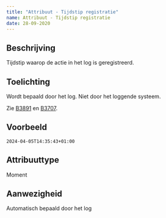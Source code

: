 ```yaml
---
title: "Attribuut - Tijdstip registratie"
name: Attribuut - Tijdstip registratie
date: 28-09-2020
---
```


## Beschrijving
Tijdstip waarop de actie in het log is geregistreerd.

## Toelichting
Wordt bepaald door het log. Niet door het loggende systeem. 

Zie [B3891](../../achtergronddocumentatie/ontwerp/artefacten/3891.md) en [B3707](../../achtergronddocumentatie/ontwerp/artefacten/3707.md).

## Voorbeeld
`2024-04-05T14:35:43+01:00`

## Attribuuttype
Moment

## Aanwezigheid
Automatisch bepaald door het log
